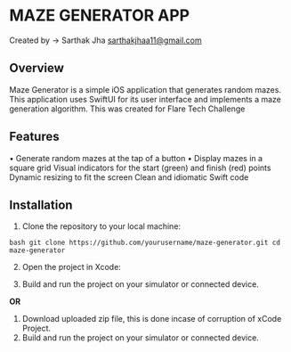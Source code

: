 # MAZE GENERATOR APP 

Created by ->
Sarthak Jha
sarthakjhaa11@gmail.com

## Overview

Maze Generator is a simple iOS application that generates random mazes. This application uses SwiftUI for its user interface and implements a maze generation algorithm. 
This was created for Flare Tech Challenge

## Features

• Generate random mazes at the tap of a button
• Display mazes in a square grid
Visual indicators for the start (green) and finish (red) points
Dynamic resizing to fit the screen
Clean and idiomatic Swift code

## Installation

1. Clone the repository to your local machine:

`bash
git clone https://github.com/yourusername/maze-generator.git
cd maze-generator`

2. Open the project in Xcode:

3. Build and run the project on your simulator or connected device.

**OR**

1. Download uploaded zip file, this is done incase of corruption of xCode Project.
2. Build and run the project on your simulator or connected device.

